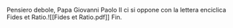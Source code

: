 Pensiero debole, Papa Giovanni Paolo II ci si oppone con la lettera enciclica Fides et Ratio.![[Fides et Ratio.pdf]]
Fin.
